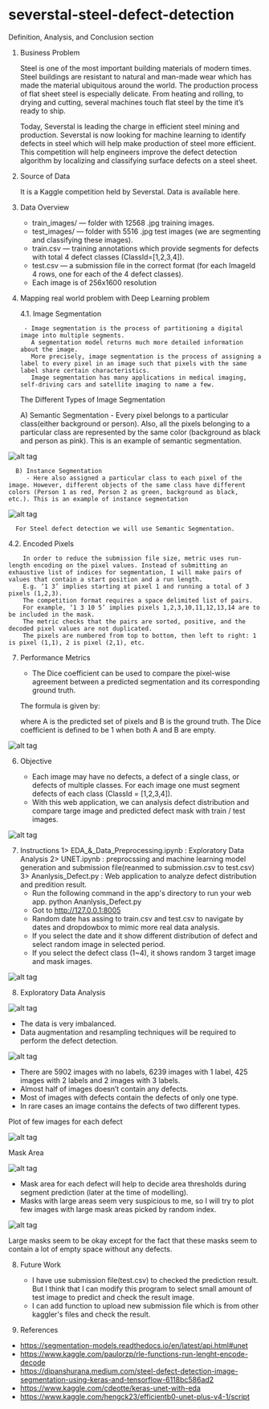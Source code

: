 # severstal-steel-defect-detection

Definition, Analysis, and Conclusion section

1. Business Problem

    Steel is one of the most important building materials of modern times. Steel buildings are resistant to natural and man-made wear which has made the material ubiquitous around the world. The production process of flat sheet steel is especially delicate. From heating and rolling, to drying and cutting, several machines touch flat steel by the time it’s ready to ship.
    
    Today, Severstal is leading the charge in efficient steel mining and production. Severstal is now looking for machine learning to identify defects in steel which will help make production of steel more efficient. This competition will help engineers improve the defect detection algorithm by localizing and classifying surface defects on a steel sheet.

2. Source of Data
    
    It is a Kaggle competition held by Severstal. Data is available here.
3. Data Overview

   - train_images/ — folder with 12568 .jpg training images.
   - test_images/ — folder with 5516 .jpg test images (we are segmenting and classifying these images).
   - train.csv — training annotations which provide segments for defects with total 4 defect classes (ClassId=[1,2,3,4]).
   - test.csv — a submission file in the correct format (for each ImageId 4 rows, one for each of the 4 defect classes).
   - Each image is of 256x1600 resolution
   
4. Mapping real world problem with Deep Learning problem

   4.1. Image Segmentation

        - Image segmentation is the process of partitioning a digital image into multiple segments. 
          A segmentation model returns much more detailed information about the image. 
          More precisely, image segmentation is the process of assigning a label to every pixel in an image such that pixels with the same label share certain characteristics. 
          Image segmentation has many applications in medical imaging, self-driving cars and satellite imaging to name a few.

   The Different Types of Image Segmentation

      A) Semantic Segmentation
         - Every pixel belongs to a particular class(either background or person). Also, all the pixels belonging to a particular class are represented by the same color (background as black and person as pink). This is an example of semantic segmentation.
            
![alt tag](https://github.com/changhyucklee/severstal-steel-defect-detection/blob/main/asset/SemanticSegmentation.png)
    
      B) Instance Segmentation
         - Here also assigned a particular class to each pixel of the image. However, different objects of the same class have different colors (Person 1 as red, Person 2 as green, background as black, etc.). This is an example of instance segmentation

![alt tag](https://github.com/changhyucklee/severstal-steel-defect-detection/blob/main/asset/InstanceSegmentation.png)

      For Steel defect detection we will use Semantic Segmentation.

   4.2. Encoded Pixels

        In order to reduce the submission file size, metric uses run-length encoding on the pixel values. Instead of submitting an exhaustive list of indices for segmentation, I will make pairs of values that contain a start position and a run length. 
        E.g. ‘1 3’ implies starting at pixel 1 and running a total of 3 pixels (1,2,3).
        The competition format requires a space delimited list of pairs. 
        For example, ‘1 3 10 5’ implies pixels 1,2,3,10,11,12,13,14 are to be included in the mask. 
        The metric checks that the pairs are sorted, positive, and the decoded pixel values are not duplicated. 
        The pixels are numbered from top to bottom, then left to right: 1 is pixel (1,1), 2 is pixel (2,1), etc.

7. Performance Metrics

   - The Dice coefficient can be used to compare the pixel-wise agreement between a predicted segmentation and its corresponding ground truth.

   The formula is given by:

   where A is the predicted set of pixels and B is the ground truth. The Dice coefficient is defined to be 1 when both A and B are empty.

![alt tag](https://github.com/changhyucklee/severstal-steel-defect-detection/blob/main/asset/PerformnaceMetrics.png)

6. Objective
  
   - Each image may have no defects, a defect of a single class, or defects of multiple classes. For each image one must segment defects of each class (ClassId = [1,2,3,4]).
   - With this web application, we can analysis defect distribution  and compare targe image and predicted defect mask with train / test images.

![alt tag](https://github.com/changhyucklee/severstal-steel-defect-detection/blob/main/asset/SteelDefectDectionScreen.png)

7. Instructions
   1> EDA_&_Data_Preprocessing.ipynb : Exploratory Data Analysis
   2> UNET.ipynb : preprocssing and machine learning model generation and submission file(reanmed to submission.csv to test.csv)
   3> Ananlysis_Defect.py : Web application to analyze defect distribution and predition result.
      - Run the following command in the app's directory to run your web app. python Ananlysis_Defect.py 
      - Got to http://127.0.0.1:8005
      - Random date has assing to train.csv and test.csv to navigate by dates and dropdowbox to mimic more real data analysis.
      - If you select the date and it show different distribution of defect and select random image in selected period.
      - If you select the defect class (1~4), it shows random 3 target image and mask images.

![alt tag](https://github.com/changhyucklee/severstal-steel-defect-detection/blob/main/asset/SteelDefectDectionScreen2.png)   

8. Exploratory Data Analysis

![alt tag](https://github.com/changhyucklee/severstal-steel-defect-detection/blob/main/asset/DefectDistribution.png)

  - The data is very imbalanced.
  - Data augmentation and resampling techniques will be required to perform the defect detection.

![alt tag](https://github.com/changhyucklee/severstal-steel-defect-detection/blob/main/asset/NoOfLabelsPerImage.png)

  - There are 5902 images with no labels, 6239 images with 1 label, 425 images with 2 labels and 2 images with 3 labels.
  - Almost half of images doesn’t contain any defects.
  - Most of images with defects contain the defects of only one type.
  - In rare cases an image contains the defects of two different types.

Plot of few images for each defect

![alt tag](https://github.com/changhyucklee/severstal-steel-defect-detection/blob/main/asset/ImageForEachDefect.png)

Mask Area

![alt tag](https://github.com/changhyucklee/severstal-steel-defect-detection/blob/main/asset/MaskArea.png)

  - Mask area for each defect will help to decide area thresholds during segment prediction (later at the time of modelling).
  - Masks with large areas seem very suspicious to me, so I will try to plot few images with large mask areas picked by random index.

![alt tag](https://github.com/changhyucklee/severstal-steel-defect-detection/blob/main/asset/Defect_3_image.png)

   Large masks seem to be okay except for the fact that these masks seem to contain a lot of empty space without any defects.
   
8. Future Work
   - I have use submission file(test.csv) to checked the prediction result.
     But I think that I can modify this program to select small amount of test image to predict and check the result image.
   - I can add function to upload new submission file which is from other kaggler's files and check the result.

10. References
  - https://segmentation-models.readthedocs.io/en/latest/api.html#unet
  - https://www.kaggle.com/paulorzp/rle-functions-run-lenght-encode-decode
  - https://dipanshurana.medium.com/steel-defect-detection-image-segmentation-using-keras-and-tensorflow-6118bc586ad2
  - https://www.kaggle.com/cdeotte/keras-unet-with-eda
  - https://www.kaggle.com/hengck23/efficientb0-unet-plus-v4-1/script
